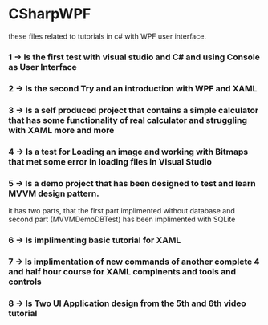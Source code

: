 # CSharpWPF
these files related to tutorials in c# with WPF user interface.

### 1 -> Is the first test with visual studio and C# and using Console as User Interface

### 2 -> Is the second Try and an introduction with WPF and XAML

### 3 -> Is a self produced project that contains a simple calculator that has some functionality of real calculator and struggling with XAML more and more

### 4 -> Is a test for Loading an image and working with Bitmaps that met some error in loading files in Visual Studio

### 5 -> Is a demo project that has been designed to test and learn MVVM design pattern.
it has two parts, that the first part implimented without database and second part (MVVMDemoDBTest) has been implimented with SQLite 

### 6 -> Is implimenting basic tutorial for XAML

### 7 -> Is implimentation of new commands of another complete 4 and half hour course for XAML complnents and tools and controls

### 8 -> Is Two UI Application design from the 5th and 6th video tutorial
